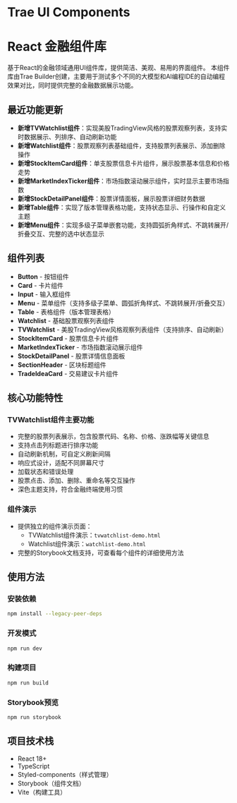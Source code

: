 # Trae UI Components

# React 金融组件库

基于React的金融领域通用UI组件库，提供简洁、美观、易用的界面组件。
本组件库由Trae Builder创建，主要用于测试多个不同的大模型和AI编程IDE的自动编程效果对比，同时提供完整的金融数据展示功能。

## 最近功能更新
- **新增TVWatchlist组件**：实现美股TradingView风格的股票观察列表，支持实时数据展示、列排序、自动刷新功能
- **新增Watchlist组件**：股票观察列表基础组件，支持股票列表展示、添加删除操作
- **新增StockItemCard组件**：单支股票信息卡片组件，展示股票基本信息和价格走势
- **新增MarketIndexTicker组件**：市场指数滚动展示组件，实时显示主要市场指数
- **新增StockDetailPanel组件**：股票详情面板，展示股票详细财务数据
- **新增Table组件**：实现了版本管理表格功能，支持状态显示、行操作和自定义主题
- **新增Menu组件**：实现多级子菜单嵌套功能，支持圆弧折角样式、不跳转展开/折叠交互、完整的选中状态显示

## 组件列表
- **Button** - 按钮组件
- **Card** - 卡片组件
- **Input** - 输入框组件
- **Menu** - 菜单组件（支持多级子菜单、圆弧折角样式、不跳转展开/折叠交互）
- **Table** - 表格组件（版本管理表格）
- **Watchlist** - 基础股票观察列表组件
- **TVWatchlist** - 美股TradingView风格观察列表组件（支持排序、自动刷新）
- **StockItemCard** - 股票信息卡片组件
- **MarketIndexTicker** - 市场指数滚动展示组件
- **StockDetailPanel** - 股票详情信息面板
- **SectionHeader** - 区块标题组件
- **TradeIdeaCard** - 交易建议卡片组件

## 核心功能特性

### TVWatchlist组件主要功能
- 完整的股票列表展示，包含股票代码、名称、价格、涨跌幅等关键信息
- 支持点击列标题进行排序功能
- 自动刷新机制，可自定义刷新间隔
- 响应式设计，适配不同屏幕尺寸
- 加载状态和错误处理
- 股票点击、添加、删除、重命名等交互操作
- 深色主题支持，符合金融终端使用习惯

### 组件演示
- 提供独立的组件演示页面：
  - TVWatchlist组件演示：`tvwatchlist-demo.html`
  - Watchlist组件演示：`watchlist-demo.html`
- 完整的Storybook文档支持，可查看每个组件的详细使用方法

## 使用方法

### 安装依赖
```bash
npm install --legacy-peer-deps
```

### 开发模式
```bash
npm run dev
```

### 构建项目
```bash
npm run build
```

### Storybook预览
```bash
npm run storybook
```

## 项目技术栈
- React 18+
- TypeScript
- Styled-components（样式管理）
- Storybook（组件文档）
- Vite（构建工具）
